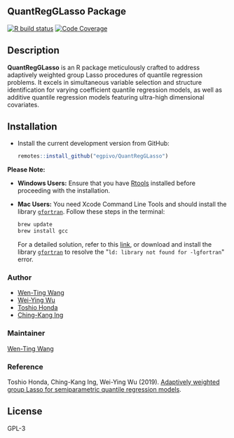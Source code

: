 ## QuantRegGLasso Package
[![R build status](https://github.com/egpivo/QuantRegGLasso/workflows/R-CMD-check/badge.svg)](https://github.com/egpivo/QuantRegGLasso/actions)
[![Code Coverage](https://codecov.io/gh/egpivo/QuantRegGLasso/branch/master/graph/badge.svg)](https://codecov.io/gh/egpivo/QuantRegGLasso)

## Description
**QuantRegGLasso** is an R package meticulously crafted to address adaptively weighted group Lasso procedures of quantile regression problems. It excels in simultaneous variable selection and structure identification for varying coefficient quantile regression models, as well as additive quantile regression models featuring ultra-high dimensional covariates.

## Installation
- Install the current development version from GitHub:
   ```r
   remotes::install_github("egpivo/QuantRegGLasso")
   ```

**Please Note:**

- **Windows Users:** Ensure that you have [Rtools](https://cran.r-project.org/bin/windows/Rtools/) installed before proceeding with the installation.

- **Mac Users:** You need Xcode Command Line Tools and should install the library [`gfortran`](https://github.com/fxcoudert/gfortran-for-macOS/releases). Follow these steps in the terminal:
    ```bash
    brew update
    brew install gcc
    ```
    For a detailed solution, refer to this [link](https://thecoatlessprofessor.com/programming/rcpp-rcpparmadillo-and-os-x-mavericks-lgfortran-and-lquadmath-error/), or download and install the library [`gfortran`](https://github.com/fxcoudert/gfortran-for-macOS/releases) to resolve the "`ld: library not found for -lgfortran`" error.


### Author
- [Wen-Ting Wang](https://www.linkedin.com/in/wen-ting-wang-6083a17b)
- [Wei-Ying Wu](https://projecteuclid.org/search?author=Wei-Ying_Wu)
- [Toshio Honda](https://www1.econ.hit-u.ac.jp/honda/e-honda.html)
- [Ching-Kang Ing](https://www.researchgate.net/profile/Ching-Kang-Ing)

 
### Maintainer
[Wen-Ting Wang](https://www.linkedin.com/in/wen-ting-wang-6083a17b)

### Reference
Toshio Honda, Ching-Kang Ing, Wei-Ying Wu (2019). [Adaptively weighted group Lasso for semiparametric quantile regression models](https://projecteuclid.org/journals/bernoulli/volume-25/issue-4B/Adaptively-weighted-group-Lasso-for-semiparametric-quantile-regression-models/10.3150/18-BEJ1091.full).

## License
GPL-3

